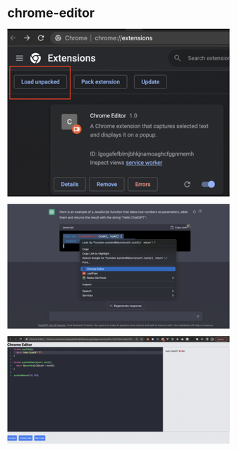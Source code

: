 # chrome-editor

![alt text](chrome-extension.png)

![alt text](context-menu.png)

![alt text](demo.png)
